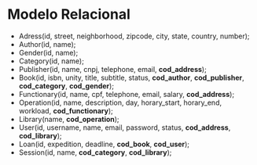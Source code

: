 # Modelo Relacional


* Adress(id, street, neighborhood, zipcode, city, state, country, number);
* Author(id, name);
* Gender(id, name);
* Category(id, name);
* Publisher(id, name, cnpj, telephone, email, **cod_address**);
* Book(id, isbn, unity, title, subtitle, status, **cod_author**, **cod_publisher**, **cod_category**, **cod_gender**);
* Functionary(id, name, cpf, telephone, email, salary, **cod_address**);
* Operation(id, name, description, day, horary_start, horary_end, workload, **cod_functionary**);
* Library(name, **cod_operation**);
* User(id, username, name, email, password, status, **cod_address**, **cod_library**);
* Loan(id, expedition, deadline, **cod_book**, **cod_user**);
* Session(id, name, **cod_category**, **cod_library**);

